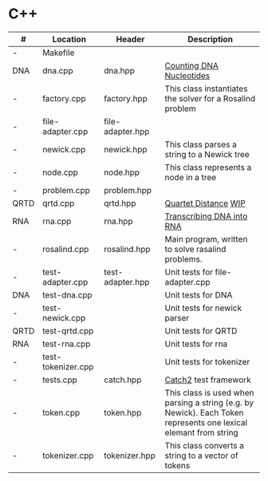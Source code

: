 # C++

| # | Location | Header |Description |
 ---- | -------------------- |  ---------------------  |------------------------------------|
-|Makefile||
DNA|dna.cpp|dna.hpp|[Counting DNA Nucleotides](http://rosalind.info/problems/dna/) |
-|factory.cpp|factory.hpp|This class instantiates the solver for a Rosalind problem 
-|file-adapter.cpp|file-adapter.hpp|
-|newick.cpp|newick.hpp|This class parses a string to a Newick tree
-|node.cpp|node.hpp|This class represents a node in a tree
-|problem.cpp|problem.hpp|
QRTD|qrtd.cpp|qrtd.hpp|[Quartet Distance](http://rosalind.info/problems/qrtd/) [WIP](https://github.com/weka511/bioinformatics/issues/46)|
RNA|rna.cpp|rna.hpp|[Transcribing DNA into RNA](http://rosalind.info/problems/rna/) 
-|rosalind.cpp|rosalind.hpp|Main program, written to solve rasalind problems.
-|test-adapter.cpp|test-adapter.hpp|Unit tests for file-adapter.cpp
DNA|test-dna.cpp||Unit tests for DNA
-|test-newick.cpp||Unit tests for newick parser
QRTD|test-qrtd.cpp||Unit tests for QRTD
RNA|test-rna.cpp||Unit tests for rna
-|test-tokenizer.cpp||Unit tests for tokenizer
-|tests.cpp|catch.hpp|[Catch2](https://github.com/catchorg/Catch2) test framework
-|token.cpp|token.hpp|This class is used when parsing a string (e.g. by Newick).  Each Token represents one lexical elemant from string
-|tokenizer.cpp|tokenizer.hpp|This class converts a string to a vector of tokens
